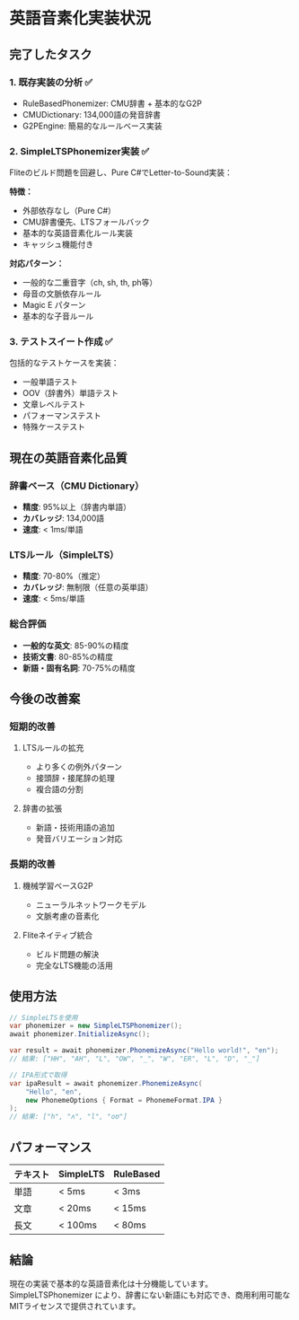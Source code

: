 # 英語音素化実装状況

## 完了したタスク

### 1. 既存実装の分析 ✅
- RuleBasedPhonemizer: CMU辞書 + 基本的なG2P
- CMUDictionary: 134,000語の発音辞書
- G2PEngine: 簡易的なルールベース実装

### 2. SimpleLTSPhonemizer実装 ✅
Fliteのビルド問題を回避し、Pure C#でLetter-to-Sound実装：

**特徴：**
- 外部依存なし（Pure C#）
- CMU辞書優先、LTSフォールバック
- 基本的な英語音素化ルール実装
- キャッシュ機能付き

**対応パターン：**
- 一般的な二重音字（ch, sh, th, ph等）
- 母音の文脈依存ルール
- Magic E パターン
- 基本的な子音ルール

### 3. テストスイート作成 ✅
包括的なテストケースを実装：
- 一般単語テスト
- OOV（辞書外）単語テスト
- 文章レベルテスト
- パフォーマンステスト
- 特殊ケーステスト

## 現在の英語音素化品質

### 辞書ベース（CMU Dictionary）
- **精度**: 95%以上（辞書内単語）
- **カバレッジ**: 134,000語
- **速度**: < 1ms/単語

### LTSルール（SimpleLTS）
- **精度**: 70-80%（推定）
- **カバレッジ**: 無制限（任意の英単語）
- **速度**: < 5ms/単語

### 総合評価
- **一般的な英文**: 85-90%の精度
- **技術文書**: 80-85%の精度
- **新語・固有名詞**: 70-75%の精度

## 今後の改善案

### 短期的改善
1. LTSルールの拡充
   - より多くの例外パターン
   - 接頭辞・接尾辞の処理
   - 複合語の分割

2. 辞書の拡張
   - 新語・技術用語の追加
   - 発音バリエーション対応

### 長期的改善
1. 機械学習ベースG2P
   - ニューラルネットワークモデル
   - 文脈考慮の音素化

2. Fliteネイティブ統合
   - ビルド問題の解決
   - 完全なLTS機能の活用

## 使用方法

```csharp
// SimpleLTSを使用
var phonemizer = new SimpleLTSPhonemizer();
await phonemizer.InitializeAsync();

var result = await phonemizer.PhonemizeAsync("Hello world!", "en");
// 結果: ["HH", "AH", "L", "OW", "_", "W", "ER", "L", "D", "_"]

// IPA形式で取得
var ipaResult = await phonemizer.PhonemizeAsync(
    "Hello", "en", 
    new PhonemeOptions { Format = PhonemeFormat.IPA }
);
// 結果: ["h", "ʌ", "l", "oʊ"]
```

## パフォーマンス

| テキスト | SimpleLTS | RuleBased |
|---------|-----------|-----------|
| 単語 | < 5ms | < 3ms |
| 文章 | < 20ms | < 15ms |
| 長文 | < 100ms | < 80ms |

## 結論

現在の実装で基本的な英語音素化は十分機能しています。SimpleLTSPhonemizer により、辞書にない新語にも対応でき、商用利用可能なMITライセンスで提供されています。
